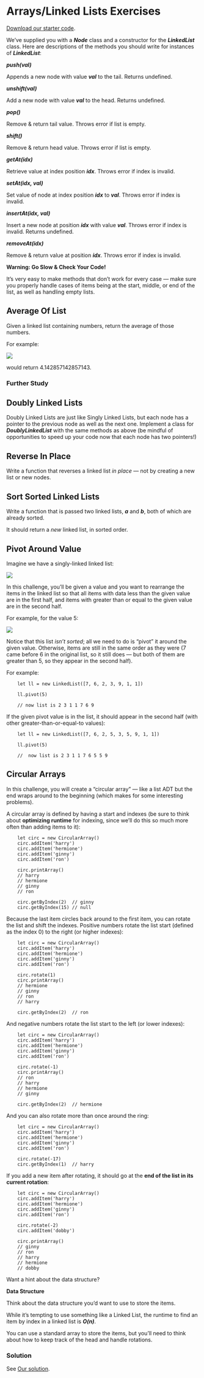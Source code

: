 Arrays/Linked Lists Exercises
=============================

[Download our starter code](https://curric.springboard.com/software-engineering-career-track/default/exercises/dsa-arrays-linked-lists.zip).

We’ve supplied you with a **_Node_** class and a constructor for the **_LinkedList_** class. Here are descriptions of the methods you should write for instances of **_LinkedList_**:

**_push(val)_**

Appends a new node with value **_val_** to the tail. Returns undefined.

**_unshift(val)_**

Add a new node with value **_val_** to the head. Returns undefined.

**_pop()_**

Remove & return tail value. Throws error if list is empty.

**_shift()_**

Remove & return head value. Throws error if list is empty.

**_getAt(idx)_**

Retrieve value at index position **_idx_**. Throws error if index is invalid.

**_setAt(idx, val)_**

Set value of node at index position **_idx_** to **_val_**. Throws error if index is invalid.

**_insertAt(idx, val)_**

Insert a new node at position **_idx_** with value **_val_**. Throws error if index is invalid. Returns undefined.

**_removeAt(idx)_**

Remove & return value at position **_idx_**. Throws error if index is invalid.

**Warning: Go Slow & Check Your Code!**

It’s very easy to make methods that don’t work for every case — make sure you properly handle cases of items being at the start, middle, or end of the list, as well as handling empty lists.

Average Of List
---------------

Given a linked list containing numbers, return the average of those numbers.

For example:

![](https://curric.springboard.com/software-engineering-career-track/default/exercises/dsa-arrays-linked-lists/_images/graphviz-b1603be0d98e203f053c14824a21a615be7b422f.svg)

would return 4.142857142857143.

### Further Study

Doubly Linked Lists
-------------------

Doubly Linked Lists are just like Singly Linked Lists, but each node has a pointer to the previous node as well as the next one. Implement a class for **_DoublyLinkedList_** with the same methods as above (be mindful of opportunities to speed up your code now that each node has two pointers!)

Reverse In Place
----------------

Write a function that reverses a linked list _in place_ — not by creating a new list or new nodes.

Sort Sorted Linked Lists
------------------------

Write a function that is passed two linked lists, **_a_** and **_b_**, both of which are already sorted.

It should return a _new_ linked list, in sorted order.

Pivot Around Value
------------------

Imagine we have a singly-linked linked list:

![](https://curric.springboard.com/software-engineering-career-track/default/exercises/dsa-arrays-linked-lists/_images/graphviz-5680d1bef0f4b7595bbae8d68b16af4f2b3bad76.svg)

In this challenge, you’ll be given a value and you want to rearrange the items in the linked list so that all items with data less than the given value are in the first half, and items with greater than or equal to the given value are in the second half.

For example, for the value 5:

![](https://curric.springboard.com/software-engineering-career-track/default/exercises/dsa-arrays-linked-lists/_images/graphviz-28668fece2f7a25cfca50f15104a4639453238a6.svg)

Notice that this list _isn’t sorted_; all we need to do is “pivot” it around the given value. Otherwise, items are still in the same order as they were (7 came before 6 in the original list, so it still does — but both of them are greater than 5, so they appear in the second half).

For example:
```
    let ll = new LinkedList([7, 6, 2, 3, 9, 1, 1])
    
    ll.pivot(5)
    
    // now list is 2 3 1 1 7 6 9
```    

If the given pivot value is in the list, it should appear in the second half (with other greater-than-or-equal-to values):
```
    let ll = new LinkedList([7, 6, 2, 5, 3, 5, 9, 1, 1])
    
    ll.pivot(5)
    
    //  now list is 2 3 1 1 7 6 5 5 9
```    

Circular Arrays
---------------

In this challenge, you will create a “circular array” — like a list ADT but the end wraps around to the beginning (which makes for some interesting problems).

A circular array is defined by having a start and indexes (be sure to think about **optimizing runtime** for indexing, since we’ll do this so much more often than adding items to it):
```
    let circ = new CircularArray()
    circ.addItem('harry')
    circ.addItem('hermione')
    circ.addItem('ginny')
    circ.addItem('ron')
    
    circ.printArray()
    // harry
    // hermione
    // ginny
    // ron
    
    circ.getByIndex(2)  // ginny
    circ.getByIndex(15) // null
```    

Because the last item circles back around to the first item, you can rotate the list and shift the indexes. Positive numbers rotate the list start (defined as the index 0) to the right (or higher indexes):
```
    let circ = new CircularArray()
    circ.addItem('harry')
    circ.addItem('hermione')
    circ.addItem('ginny')
    circ.addItem('ron')
    
    circ.rotate(1)
    circ.printArray()
    // hermione
    // ginny
    // ron
    // harry
    
    circ.getByIndex(2)  // ron
```    

And negative numbers rotate the list start to the left (or lower indexes):
```
    let circ = new CircularArray()
    circ.addItem('harry')
    circ.addItem('hermione')
    circ.addItem('ginny')
    circ.addItem('ron')
    
    circ.rotate(-1)
    circ.printArray()
    // ron
    // harry
    // hermione
    // ginny
    
    circ.getByIndex(2)  // hermione
```    

And you can also rotate more than once around the ring:
```
    let circ = new CircularArray()
    circ.addItem('harry')
    circ.addItem('hermione')
    circ.addItem('ginny')
    circ.addItem('ron')
    
    circ.rotate(-17)
    circ.getByIndex(1)  // harry
```    

If you add a new item after rotating, it should go at the **end of the list in its current rotation**:
```
    let circ = new CircularArray()
    circ.addItem('harry')
    circ.addItem('hermione')
    circ.addItem('ginny')
    circ.addItem('ron')
    
    circ.rotate(-2)
    circ.addItem('dobby')
    
    circ.printArray()
    // ginny
    // ron
    // harry
    // hermione
    // dobby
```    

Want a hint about the data structure?

**Data Structure**

Think about the data structure you’d want to use to store the items.

While it’s tempting to use something like a Linked List, the runtime to find an item by index in a linked list is **_O(n)_**.

You can use a standard array to store the items, but you’ll need to think about how to keep track of the head and handle rotations.

### Solution

See [Our solution](https://curric.springboard.com/software-engineering-career-track/default/exercises/dsa-arrays-linked-lists/solution/index.html).